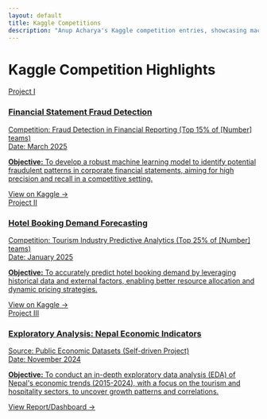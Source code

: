```yaml
---
layout: default
title: Kaggle Competitions
description: "Anup Acharya's Kaggle competition entries, showcasing machine learning models, feature engineering techniques, and performance in predictive analytics challenges."
---
```


# Kaggle Competition Highlights

<!-- The introductory paragraph for this section has been moved to index.md -->

<div class="project-container">

  <a href="[YOUR_ACTUAL_LINK_TO_KAGGLE_NOTEBOOK_OR_COMPETITION_FOR_PROJECT_1]" target="_blank" rel="noopener noreferrer" class="project-box-link">
    <div class="project-box">
      <span class="project-number">Project I</span>
      <div class="project-header">
        <!-- <img src="{{ '/assets/images/kaggle_fraud_icon.png' | relative_url }}" alt="Fraud Detection Icon"> OPTIONAL ICON -->
        <div class="project-header-text"> 
          <h3>Financial Statement Fraud Detection</h3>
          <div class="dataset-title">Competition: Fraud Detection in Financial Reporting (Top 15% of [Number] teams)</div>
          <div class="tools-used">Date: March 2025</div>
        </div>
      </div>
      <p class="project-objective"><strong>Objective:</strong> To develop a robust machine learning model to identify potential fraudulent patterns in corporate financial statements, aiming for high precision and recall in a competitive setting.</p>
      <span class="project-details-indicator">View on Kaggle →</span>
    </div>
  </a>

  <a href="[YOUR_ACTUAL_LINK_TO_KAGGLE_NOTEBOOK_OR_COMPETITION_FOR_PROJECT_2]" target="_blank" rel="noopener noreferrer" class="project-box-link">
    <div class="project-box">
    <span class="project-number">Project II</span>
    <div class="project-header">
        <!-- <img src="{{ '/assets/images/kaggle_booking_icon.png' | relative_url }}" alt="Booking Demand Icon"> OPTIONAL ICON -->
        <div class="project-header-text">
            <h3>Hotel Booking Demand Forecasting</h3>
            <div class="dataset-title">Competition: Tourism Industry Predictive Analytics (Top 25% of [Number] teams)</div>
            <div class="tools-used">Date: January 2025</div>
        </div>
    </div>
    <p class="project-objective"><strong>Objective:</strong> To accurately predict hotel booking demand by leveraging historical data and external factors, enabling better resource allocation and dynamic pricing strategies.</p>
    <span class="project-details-indicator">View on Kaggle →</span>
    </div>
  </a>

  <a href="[YOUR_LINK_FOR_NEPAL_ECONOMIC_ANALYSIS_IF_ANY]" target="_blank" rel="noopener noreferrer" class="project-box-link"> 
    <div class="project-box">
    <span class="project-number">Project III</span>
     <div class="project-header">
        <!-- <img src="{{ '/assets/images/nepal_econ_icon.png' | relative_url }}" alt="Nepal Economy Icon"> OPTIONAL ICON -->
        <div class="project-header-text">
            <h3>Exploratory Analysis: Nepal Economic Indicators</h3>
            <div class="dataset-title">Source: Public Economic Datasets (Self-driven Project)</div>
            <div class="tools-used">Date: November 2024</div>
        </div>
    </div>
    <p class="project-objective"><strong>Objective:</strong> To conduct an in-depth exploratory data analysis (EDA) of Nepal's economic trends (2015-2024), with a focus on the tourism and hospitality sectors, to uncover growth patterns and correlations.</p>
    <span class="project-details-indicator">View Report/Dashboard →</span>
    </div>
  </a>

</div>